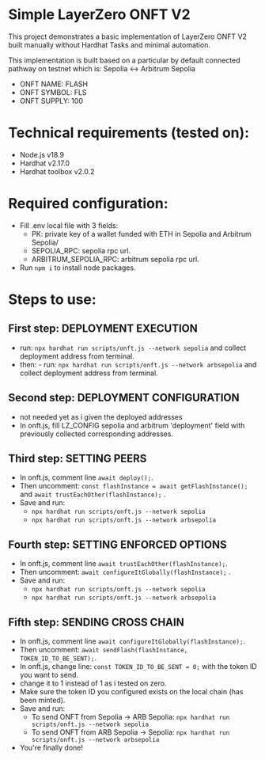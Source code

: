 # Simple LayerZero ONFT V2
This project demonstrates a basic implementation of LayerZero ONFT V2 built manually without Hardhat Tasks and minimal automation.

This implementation is built based on a particular by default connected pathway on testnet which is:
Sepolia <-> Arbitrum Sepolia

- ONFT NAME: FLASH
- ONFT SYMBOL: FLS
- ONFT SUPPLY: 100


# Technical requirements (tested on):
- Node.js v18.9
- Hardhat v2.17.0
- Hardhat toolbox v2.0.2


# Required configuration:
- Fill .env local file with 3 fields:
    + PK: private key of a wallet funded with ETH in Sepolia and Arbitrum Sepolia/
    + SEPOLIA_RPC: sepolia rpc url.
    + ARBITRUM_SEPOLIA_RPC: arbitrum sepolia rpc url.
- Run `npm i` to install node packages.


# Steps to use:

## First step: DEPLOYMENT EXECUTION
- run: `npx hardhat run scripts/onft.js --network sepolia` and collect deployment address from terminal.
- then: - run: `npx hardhat run scripts/onft.js --network arbsepolia` and collect deployment address from terminal.


## Second step: DEPLOYMENT CONFIGURATION
- not needed yet as i given the deployed addresses 
- In onft.js, fill LZ_CONFIG sepolia and arbitrum 'deployment' field with previously collected corresponding addresses.


## Third step: SETTING PEERS
- In onft.js, comment line `await deploy();`.
- Then uncomment: `const flashInstance = await getFlashInstance();` and `await trustEachOther(flashInstance);` .
- Save and run:
    + `npx hardhat run scripts/onft.js --network sepolia`
    + `npx hardhat run scripts/onft.js --network arbsepolia`

## Fourth step: SETTING ENFORCED OPTIONS
- In onft.js, comment line `await trustEachOther(flashInstance);`.
- Then uncomment: `await configureItGlobally(flashInstance);` .
- Save and run:
    + `npx hardhat run scripts/onft.js --network sepolia`
    + `npx hardhat run scripts/onft.js --network arbsepolia`

## Fifth step: SENDING CROSS CHAIN
- In onft.js, comment line `await configureItGlobally(flashInstance);`.
- Then uncomment: `await sendFlash(flashInstance, TOKEN_ID_TO_BE_SENT);`.
- In onft.js, change line: `const TOKEN_ID_TO_BE_SENT = 0;` with the token ID you want to send.
- change it to 1 instead of 1 as i tested on zero.
- Make sure the token ID you configured exists on the local chain (has been minted).
- Save and run:
    + To send ONFT from Sepolia -> ARB Sepolia: `npx hardhat run scripts/onft.js --network sepolia`
    + To send ONFT from ARB Sepolia -> Sepolia: `npx hardhat run scripts/onft.js --network arbsepolia`
- You're finally done!
 
